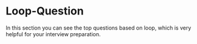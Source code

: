 # Loop-Question
In this section you can see the top questions based on loop, which is very helpful for your interview preparation.
